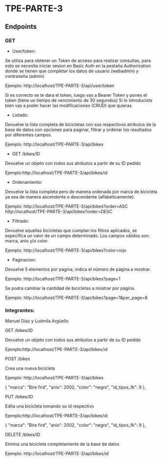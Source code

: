 # TPE-PARTE-3

## Endpoints

### GET 

- User/token:
  
Se utiliza para obtener un Token de acceso para realizar consultas, para esto se necesita iniciar sesion en Basic Auth en la pestaña Authorization donde se tienen que completar los datos de usuario (webadmin) y contraseña (admin)

Ejemplo: http://localhost/TPE-PARTE-3/api/user/token

Si es correcto se te dara el token, luego vas a Bearer Token y pones el token (tiene un tiempo de vencimiento de 30 segundos)
Si lo introduciste bien vas a poder hacer las modificaciones (CRUD) que quieras.

- Listado:

Devuelve la lista completa de bicicletas con sus respectivos atributos de la base de datos con opciones para paginar, filtrar y ordenar los resultados por diferentes campos.

Ejemplo: http://localhost/TPE-PARTE-3/api/bikes

- GET /bikes/ID 

Devuelve un objeto con todos sus atributos a partir de su ID pedido

Ejemplo:http://localhost/TPE-PARTE-3/api/bikes/id

- Ordenamiento:

Devuelve la lista completa pero de manera ordenada por marca de bicicleta ya sea de manera ascendente o descendente (alfabéticamente).

Ejemplo: http://localhost/TPE-PARTE-3/api/bikes?order=ASC
         http://localhost/TPE-PARTE-3/api/bikes?order=DESC

- Filtrado:

Devuelve aquellas bicicletas que cumplan los filtros aplicados, se especifíca un valor de un campo determinado. Los campos válidos son: marca, anio y/o color.

Ejemplo: http://localhost/TPE-PARTE-3/api/bikes?color=rojo

- Paginacion:

Devuelve 5 elementos por pagina, indica el número de página a mostrar.

Ejemplo: http://localhost/TPE-PARTE-3/api/bikes?page=1

Se podra cambiar la cantidad de bicicletas a mostrar por página.

Ejemplo: http://localhost/TPE-PARTE-3/api/bikes?page=1&per_page=8


### Integrantes: 
Manuel Díaz y Ludmila Argüello







GET /bikes/ID 

Devuelve un objeto con todos sus atributos a partir de su ID pedido

Ejemplo:http://localhost/TPE-PARTE-3/api/bikes/id




POST /bikes

Crea una nueva bicicleta 

Ejemplo: http://localhost/TPE-PARTE-3/api/bikes

{
        "marca": "Bire fird",
        "anio": 2002,
        "color": "negro",
        "id_tipos_fk": 9
    },


PUT /bikes/ID

Edita una bicicleta tomando su id respectivo

Ejemplo:http://localhost/TPE-PARTE-3/api/bikes/id 

{
        "marca": "Bire fird",
        "anio": 2002,
        "color": "negro",
        "id_tipos_fk": 9
    },



DELETE /bikes/ID

Elimina una bicicleta completamente de la base de datos

Ejemplo: http://localhost/TPE-PARTE-3/api/bikes/id

